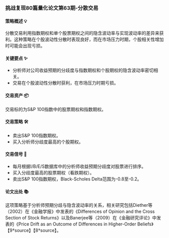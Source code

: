 ### 挑战复现80篇量化论文第63期-分散交易

#### 策略概述 💡
分散交易利用指数期权和单个股票期权之间的隐含波动率与实现波动率的差异来获利。这种策略在个股波动性分散时表现良好，而在市场压力时期，个股相关性增加时可能会出现亏损。

#### 关键要点 ✨
- 分析师对公司收益预期的分歧度与指数期权和个股期权的隐含波动率密切相关。
- 交易在个股波动性分散时获利，在市场压力时期亏损。

#### 交易资产 📦
交易标的为S&P 100指数中的股票期权和指数期权。

#### 交易策略 🛠️
- 卖出S&P 100指数期权。
- 买入分析师分歧度最高的个股期权。

#### 交易信号 📢
- 每月根据I/B/E/S数据库中的分析师收益预期分歧度对股票进行排序。
- 买入分歧度最高的股票期权（看跌期权）。
- 卖出S&P 100指数期权，Black-Scholes Delta范围为-0.8至-0.2。

#### 论文出处 📚
这项策略基于分析师预期分歧与隐含波动率的关系，相关研究包括Diether等（2002）在《金融学报》中发表的《Differences of Opinion and the Cross Section of Stock Returns》以及Banerjee等（2009）在《金融研究评论》中发表的《Price Drift as an Outcome of Differences in Higher-Order Beliefs》【9†source】【8†source】。